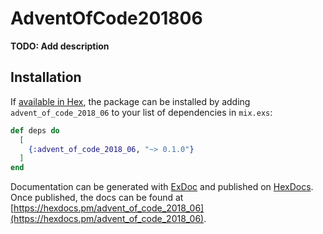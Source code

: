 # AdventOfCode201806

**TODO: Add description**

## Installation

If [available in Hex](https://hex.pm/docs/publish), the package can be installed
by adding `advent_of_code_2018_06` to your list of dependencies in `mix.exs`:

```elixir
def deps do
  [
    {:advent_of_code_2018_06, "~> 0.1.0"}
  ]
end
```

Documentation can be generated with [ExDoc](https://github.com/elixir-lang/ex_doc)
and published on [HexDocs](https://hexdocs.pm). Once published, the docs can
be found at [https://hexdocs.pm/advent_of_code_2018_06](https://hexdocs.pm/advent_of_code_2018_06).

